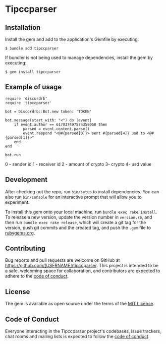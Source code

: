 # Tipccparser

## Installation

Install the gem and add to the application's Gemfile by executing:

    $ bundle add tipccparser

If bundler is not being used to manage dependencies, install the gem by executing:

    $ gem install tipccparser

## Example of usage

    require 'discordrb'
    require 'tipccparser'
    
    bot = Discordrb::Bot.new token: 'TOKEN'
    
    bot.message(start_with: "<") do |event|
        if event.author == 617037497574359050 then
            parsed = event.content.parse()
            event.respond "<@#{parsed[0]}> sent #{parsed[4]} usd to <@#{parsed[1]}>"
        end
    end

    bot.run

0 - sender id
1 - receiver id
2 - amount of crypto
3- crypto
4- usd value

## Development

After checking out the repo, run `bin/setup` to install dependencies. You can also run `bin/console` for an interactive prompt that will allow you to experiment.

To install this gem onto your local machine, run `bundle exec rake install`. To release a new version, update the version number in `version.rb`, and then run `bundle exec rake release`, which will create a git tag for the version, push git commits and the created tag, and push the `.gem` file to [rubygems.org](https://rubygems.org).

## Contributing

Bug reports and pull requests are welcome on GitHub at https://github.com/[USERNAME]/tipccparser. This project is intended to be a safe, welcoming space for collaboration, and contributors are expected to adhere to the [code of conduct](https://github.com/[USERNAME]/tipccparser/blob/master/CODE_OF_CONDUCT.md).

## License

The gem is available as open source under the terms of the [MIT License](https://opensource.org/licenses/MIT).

## Code of Conduct

Everyone interacting in the Tipccparser project's codebases, issue trackers, chat rooms and mailing lists is expected to follow the [code of conduct](https://github.com/[USERNAME]/tipccparser/blob/master/CODE_OF_CONDUCT.md).
